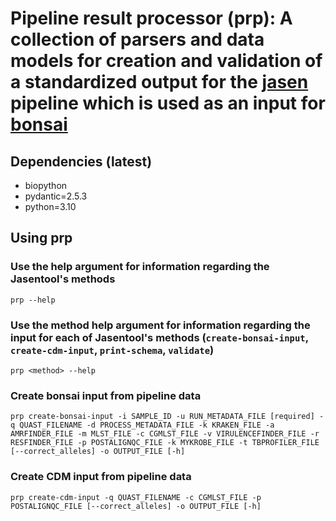 # Pipeline result processor (prp): A collection of parsers and data models for creation and validation of a standardized output for the [jasen](https://github.com/genomic-medicine-sweden/jasen) pipeline which is used as an input for [bonsai](https://github.com/Clinical-Genomics-Lund/bonsai)

## Dependencies (latest)
* biopython
* pydantic=2.5.3
* python=3.10

## Using prp
### Use the help argument for information regarding the Jasentool's methods
```
prp --help
```

### Use the method help argument for information regarding the input for each of Jasentool's methods (`create-bonsai-input`, `create-cdm-input`, `print-schema`, `validate`)
```
prp <method> --help
```

### Create bonsai input from pipeline data
```
prp create-bonsai-input -i SAMPLE_ID -u RUN_METADATA_FILE [required] -q QUAST_FILENAME -d PROCESS_METADATA_FILE -k KRAKEN_FILE -a AMRFINDER_FILE -m MLST_FILE -c CGMLST_FILE -v VIRULENCEFINDER_FILE -r RESFINDER_FILE -p POSTALIGNQC_FILE -k MYKROBE_FILE -t TBPROFILER_FILE [--correct_alleles] -o OUTPUT_FILE [-h]
```

### Create CDM input from pipeline data
```
prp create-cdm-input -q QUAST_FILENAME -c CGMLST_FILE -p POSTALIGNQC_FILE [--correct_alleles] -o OUTPUT_FILE [-h]
```
